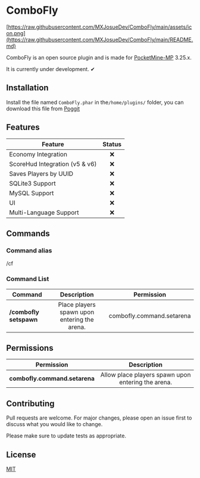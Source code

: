 # ComboFly

[https://raw.githubusercontent.com/MXJosueDev/ComboFly/main/assets/icon.png](https://raw.githubusercontent.com/MXJosueDev/ComboFly/main/README.md)

ComboFly is an open source plugin and is made for [PocketMine-MP](https://github.com/pmmp/PocketMine-MP) 3.25.x.

It is currently under development. ✔

## Installation

Install the file named `ComboFly.phar` in the`/home/plugins/` folder, you can download this file from [Poggit](https://poggit.pmmp.io/plugins)

## Features

| Feature | Status |
|-|:-:|
| Economy Integration | ❌ |
| ScoreHud Integration (v5 & v6) | ❌ |
| Saves Players by UUID | ❌ |
| SQLite3 Support | ❌ |
| MySQL Support | ❌ |
| UI | ❌ |
| Multi-Language Support | ❌ |

## Commands

### Command alias

/cf

### Command List

| Command | Description | Permission |
|-|:-:|:-:|
| **/combofly setspawn** | Place players spawn upon entering the arena. | combofly.command.setarena |

## Permissions

| Permission | Description |
|-|:-:|
| **combofly.command.setarena** | Allow place players spawn upon entering the arena. |

## Contributing

Pull requests are welcome. For major changes, please open an issue first to discuss what you would like to change.

Please make sure to update tests as appropriate.

## License

[MIT](https://choosealicense.com/licenses/mit/)
